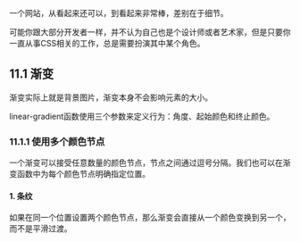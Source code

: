 一个网站，从看起来还可以，到看起来非常棒，差别在于细节。

可能你跟大部分开发者一样，并不认为自己也是个设计师或者艺术家，但是只要你一直从事CSS相关的工作，总是需要扮演其中某个角色。

## 11.1 渐变

渐变实际上就是背景图片，渐变本身不会影响元素的大小。

linear-gradient函数使用三个参数来定义行为：角度、起始颜色和终止颜色。

### 11.1.1 使用多个颜色节点

一个渐变可以接受任意数量的颜色节点，节点之间通过逗号分隔。我们也可以在渐变函数中为每个颜色节点明确指定位置。

#### 1. 条纹

如果在同一个位置设置两个颜色节点，那么渐变会直接从一个颜色变换到另一个，而不是平滑过渡。